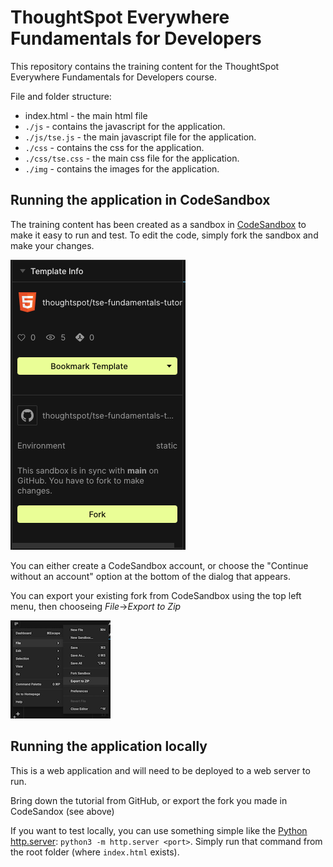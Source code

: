 # ThoughtSpot Everywhere Fundamentals for Developers

This repository contains the training content for the ThoughtSpot Everywhere Fundamentals for Developers course.

File and folder structure:

* index.html - the main html file
* `./js` - contains the javascript for the application.
* `./js/tse.js` - the main javascript file for the application.
* `./css` - contains the css for the application.
* `./css/tse.css` - the main css file for the application.
* `./img` - contains the images for the application.

## Running the application in CodeSandbox

The training content has been created as a sandbox in <a href="https://codesandbox.io/s/github/thoughtspot/tse-fundamentals-tutorial?file=/index.html" target="_blank">CodeSandbox</a> to make it easy to run and test. To edit the code, simply fork the sandbox and make your changes.

![codesandbox-fork](img/codesandbox-fork.png)

You can either create a CodeSandbox account, or choose the "Continue without an account" option at the bottom of the dialog that appears.

You can export your existing fork from CodeSandbox using the top left menu, then chooseing *File*->*Export to Zip*

![codesandbox-export](img/codesandbox-save-to-zip.png)

## Running the application locally

This is a web application and will need to be deployed to a web server to run.  

Bring down the tutorial from GitHub, or export the fork you made in CodeSandox (see above)

If you want to test locally, you can use something simple like the [Python http.server](https://docs.python.org/3/library/http.server.html):  `python3 -m http.server <port>`.  Simply run that command from the root folder (where `index.html` exists).  
